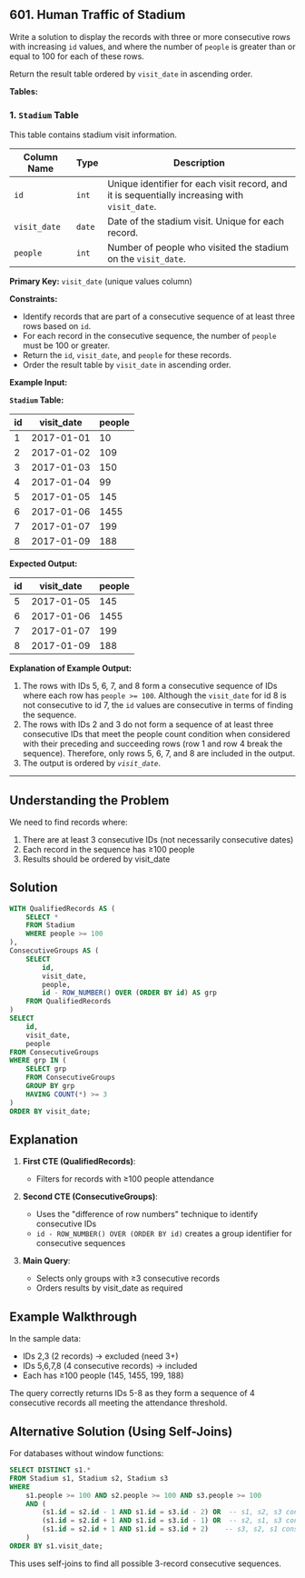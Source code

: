 ## 601. Human Traffic of Stadium

Write a solution to display the records with three or more consecutive rows with increasing `id` values, and where the number of `people` is greater than or equal to 100 for each of these rows.

Return the result table ordered by `visit_date` in ascending order.

**Tables:**

### 1. `Stadium` Table

This table contains stadium visit information.

| Column Name   | Type    | Description                                                                                              |
| ----------- | -------- | ------------------------------------------------------------------------------------------------------- |
| `id`            | `int`     | Unique identifier for each visit record, and it is sequentially increasing with `visit_date`.            |
| `visit_date`    | `date`    | Date of the stadium visit. Unique for each record.                                                    |
| `people`        | `int`     | Number of people who visited the stadium on the `visit_date`.                                          |

**Primary Key:** `visit_date` (unique values column)

**Constraints:**

*   Identify records that are part of a consecutive sequence of at least three rows based on `id`.
*   For each record in the consecutive sequence, the number of `people` must be 100 or greater.
*   Return the `id`, `visit_date`, and `people` for these records.
*   Order the result table by `visit_date` in ascending order.

**Example Input:**

**`Stadium` Table:**

| id  | visit\_date | people    |
| --- | ----------- | --------- |
| 1   | 2017-01-01  | 10        |
| 2   | 2017-01-02  | 109       |
| 3   | 2017-01-03  | 150       |
| 4   | 2017-01-04  | 99        |
| 5   | 2017-01-05  | 145       |
| 6   | 2017-01-06  | 1455      |
| 7   | 2017-01-07  | 199       |
| 8   | 2017-01-09  | 188       |

**Expected Output:**

| id  | visit\_date | people    |
| --- | ----------- | --------- |
| 5   | 2017-01-05  | 145       |
| 6   | 2017-01-06  | 1455      |
| 7   | 2017-01-07  | 199       |
| 8   | 2017-01-09  | 188       |

**Explanation of Example Output:**

1. The rows with IDs 5, 6, 7, and 8 form a consecutive sequence of IDs where each row has `people >= 100`. Although the `visit_date` for id 8 is not consecutive to id 7, the `id` values are consecutive in terms of finding the sequence. 
2. The rows with IDs 2 and 3 do not form a sequence of at least three consecutive IDs that meet the people count condition when considered with their preceding and succeeding rows (row 1 and row 4 break the sequence). Therefore, only rows 5, 6, 7, and 8 are included in the output. 
3. The output is ordered by *`visit_date`*.

---
## Understanding the Problem

We need to find records where:
1. There are at least 3 consecutive IDs (not necessarily consecutive dates)
2. Each record in the sequence has ≥100 people
3. Results should be ordered by visit_date

## Solution

```sql
WITH QualifiedRecords AS (
    SELECT *
    FROM Stadium
    WHERE people >= 100
),
ConsecutiveGroups AS (
    SELECT 
        id,
        visit_date,
        people,
        id - ROW_NUMBER() OVER (ORDER BY id) AS grp
    FROM QualifiedRecords
)
SELECT 
    id,
    visit_date,
    people
FROM ConsecutiveGroups
WHERE grp IN (
    SELECT grp
    FROM ConsecutiveGroups
    GROUP BY grp
    HAVING COUNT(*) >= 3
)
ORDER BY visit_date;
```

## Explanation

1. **First CTE (QualifiedRecords)**:
   - Filters for records with ≥100 people attendance

2. **Second CTE (ConsecutiveGroups)**:
   - Uses the "difference of row numbers" technique to identify consecutive IDs
   - `id - ROW_NUMBER() OVER (ORDER BY id)` creates a group identifier for consecutive sequences

3. **Main Query**:
   - Selects only groups with ≥3 consecutive records
   - Orders results by visit_date as required

## Example Walkthrough

In the sample data:
- IDs 2,3 (2 records) → excluded (need 3+)
- IDs 5,6,7,8 (4 consecutive records) → included
- Each has ≥100 people (145, 1455, 199, 188)

The query correctly returns IDs 5-8 as they form a sequence of 4 consecutive records all meeting the attendance threshold.

## Alternative Solution (Using Self-Joins)

For databases without window functions:

```sql
SELECT DISTINCT s1.*
FROM Stadium s1, Stadium s2, Stadium s3
WHERE 
    s1.people >= 100 AND s2.people >= 100 AND s3.people >= 100
    AND (
        (s1.id = s2.id - 1 AND s1.id = s3.id - 2) OR  -- s1, s2, s3 consecutive
        (s1.id = s2.id + 1 AND s1.id = s3.id - 1) OR  -- s2, s1, s3 consecutive
        (s1.id = s2.id + 1 AND s1.id = s3.id + 2)    -- s3, s2, s1 consecutive
    )
ORDER BY s1.visit_date;
```

This uses self-joins to find all possible 3-record consecutive sequences.
